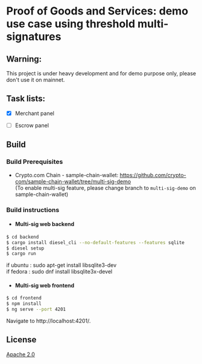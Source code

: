 # Proof of Goods and Services: demo use case using threshold multi-signatures
## Warning: 
This project is under heavy development and for demo purpose only, please don't use it on mainnet. 

## Task lists: 
- [X] Merchant panel
- [ ] Escrow panel


## Build

### Build Prerequisites
- Crypto.com Chain - sample-chain-wallet: https://github.com/crypto-com/sample-chain-wallet/tree/multi-sig-demo
  <br> (To enable multi-sig feature, please change branch to `multi-sig-demo` on sample-chain-wallet)
### Build instructions
- #### Multi-sig web backend
```bash
$ cd backend
$ cargo install diesel_cli --no-default-features --features sqlite
$ diesel setup
$ cargo run
```
if ubuntu : sudo apt-get install libsqlite3-dev <br>
if fedora : sudo dnf install libsqlite3x-devel

- #### Multi-sig web frontend
```bash
$ cd frontend
$ npm install
$ ng serve --port 4201
```
Navigate to http://localhost:4201/.
## License

[Apache 2.0](./LICENSE)
